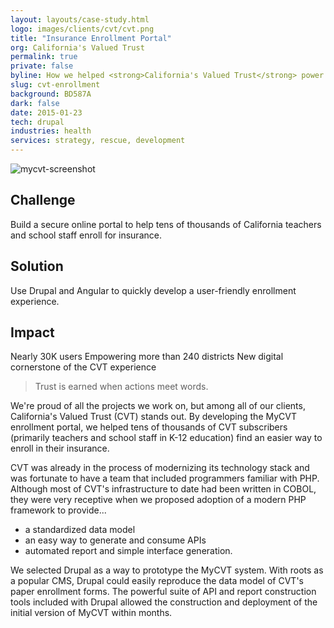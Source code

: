 ```yaml
---
layout: layouts/case-study.html
logo: images/clients/cvt/cvt.png
title: "Insurance Enrollment Portal"
org: California's Valued Trust
permalink: true
private: false
byline: How we helped <strong>California's Valued Trust</strong> power a shift from paper to digital by building a secure insurance enrollment portal in Drupal.
slug: cvt-enrollment
background: BD587A
dark: false
date: 2015-01-23
tech: drupal
industries: health
services: strategy, rescue, development
---
```


![mycvt-screenshot](/images/case-studies/mycvt1.png "MyCVT Enrollment Page Screenshot")

## Challenge

Build a secure online portal to help tens of thousands of California teachers and school staff enroll for insurance.

## Solution

Use Drupal and Angular to quickly develop a user-friendly enrollment experience.

## Impact

Nearly 30K users
Empowering more than 240 districts
New digital cornerstone of the CVT experience

> Trust is earned when actions meet words.

We're proud of all the projects we work on, but among all of our clients, California's Valued Trust (CVT) stands out. By developing the MyCVT enrollment portal, we helped tens of thousands of CVT subscribers (primarily teachers and school staff in K-12 education) find an easier way to enroll in their insurance.

CVT was already in the process of modernizing its technology stack and was fortunate to have a team that included programmers familiar with PHP. Although most of CVT's infrastructure to date had been written in COBOL, they were very receptive when we proposed adoption of a modern PHP framework to provide...

- a standardized data model
- an easy way to generate and consume APIs
- automated report and simple interface generation.

We selected Drupal as a way to prototype the MyCVT system. With roots as a popular CMS, Drupal could easily reproduce the data model of CVT's paper enrollment forms. The powerful suite of API and report construction tools included with Drupal allowed the construction and deployment of the initial version of MyCVT within months.
